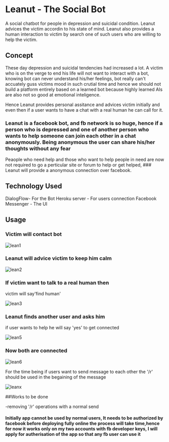 # Leanut - The Social Bot


A social chatbot for people in depression and suicidal condition. Leanut advices the victim accordin to his state of mind. Leanut also provides a human interaction to victim by search one of such users who are willing to help the victim.

## Concept

These day depression and suicidal tendencies had increased a lot. A victim who is on the verge to end his life will not want to interact with a bot, knowing bot can never understand his/her feelings, bot really can't accuately guss victims mood in such crutial time and hence we should not build a platform entirely based on a learned bot because highly learned AIs are also not so good at emotional inteligence.

Hence Leanut provides personal assitance and advices victim initially and even then if a user wants to have a chat with a real human he can call for it. 
### Leanut is a facebook bot, and fb network is so huge, hence if a person who is depressed and one of another person who wants to help someone can join each other in a chat anonymously. Being anonymous the user can share his/her thoughts without any fear

Peaople who need help and those who want to help people in need are now not required to go a perticular site or forum to help or get helped, ### Leanut will provide a anonymous connection over facebook.


## Technology Used

DialogFlow- For the Bot
Heroku server - For users connection
Facebook Messenger - The UI


## Usage



### Victim will contact bot
![lean1](https://user-images.githubusercontent.com/12981490/31587409-0b26eaf8-b1ff-11e7-97ea-325e412bf220.png)


### Leanut will advice victim to keep him calm

![lean2](https://user-images.githubusercontent.com/12981490/31587410-0e0638b4-b1ff-11e7-8359-9c2b705aea5f.png)


### If victim want to talk to a real human then

victim will say'find human'

![lean3](https://user-images.githubusercontent.com/12981490/31587414-17002bd2-b1ff-11e7-9f44-42e36b05cdfd.png)

### Leanut finds another user and asks him

if user wants to help he will say 'yes' to get connected 

![lean5](https://user-images.githubusercontent.com/12981490/31587415-18d94bdc-b1ff-11e7-9432-769e666bdc0a.png)

### Now both are connected 

![lean6](https://user-images.githubusercontent.com/12981490/31587416-195e53b8-b1ff-11e7-8833-25e918388f2b.png)


For the time being if users want to send message to each other the '/r' should be used in the begaining of the message

![leanx](https://user-images.githubusercontent.com/12981490/31587686-a2b3b438-b203-11e7-8926-63168e9278e6.png)


##Works to be done

-removing '/r' operations with a normal send
#### Initially app cannot be used by normal users, It needs to be authorized by facebook before deploying fully online the process will take time,hence for now it works only on my two accounts with fb developer keys, I will apply for autherisation of the app so that any fb user can use it




